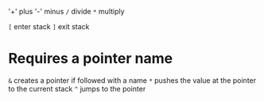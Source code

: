 '+' plus
'-' minus
`/` divide
`*` multiply

`[` enter stack
`]` exit stack

# Requires a pointer name
`&` creates a pointer if followed with a name
`*` pushes the value at the pointer to the current stack
`^` jumps to the pointer
